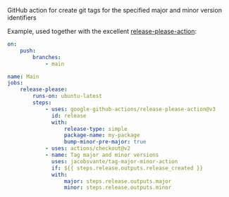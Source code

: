 GitHub action for create git tags for the specified major and minor version identifiers

Example, used together with the excellent [release-please-action](https://github.com/google-github-actions/release-please-action):

```yml
on:
    push:
        branches:
            - main

name: Main
jobs:
    release-please:
        runs-on: ubuntu-latest
        steps:
            - uses: google-github-actions/release-please-action@v3
              id: release
              with:
                  release-type: simple
                  package-name: my-package
                  bump-minor-pre-major: true
            - uses: actions/checkout@v2
            - name: Tag major and minor versions
              uses: jacobsvante/tag-major-minor-action
              if: ${{ steps.release.outputs.release_created }}
              with:
                  major: steps.release.outputs.major
                  minor: steps.release.outputs.minor
```
